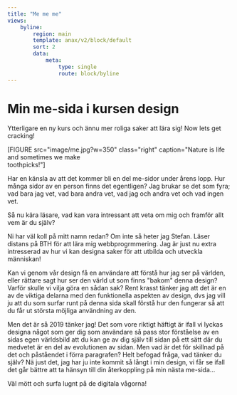 ```yaml
---
title: "Me me me"
views:
    byline:
        region: main
        template: anax/v2/block/default
        sort: 2
        data:
            meta:
                type: single
                route: block/byline
---
```

Min me-sida i kursen design
=========================

Ytterligare en ny kurs och ännu mer roliga saker att lära sig! Now lets get cracking!

[FIGURE src="image/me.jpg?w=350" class="right" caption="Nature is life and sometimes we make <br>toothpicks!"]

Har en känsla av att det kommer bli en del me-sidor under årens lopp. Hur många sidor av en person finns det egentligen? Jag brukar se det som fyra; vad bara jag vet, vad bara andra vet, vad jag och andra vet och vad ingen vet.

Så nu kära läsare, vad kan vara intressant att veta om mig och framför allt vem är du själv?

Ni har väl koll på mitt namn redan? Om inte så heter jag Stefan. Läser distans på BTH för att lära mig webbprogrmmering. Jag är just nu extra intresserad av hur vi kan designa saker för att utbilda och utveckla människan!

Kan vi genom vår design få en användare att förstå hur jag ser på världen, eller rättare sagt hur ser den värld ut som finns "bakom" denna design? Varför skulle vi vilja göra en sådan sak? Rent krasst tänker jag att det är en av de viktiga delarna med den funktionella aspekten av design, dvs jag vill ju att du som surfar runt på denna sida skall förstå hur den fungerar så att du får ut största möjliga användning av den.

Men det är så 2019 tänker jag! Det som vore riktigt häftigt är ifall vi lyckas designa något som ger dig som användare så pass stor förståelse av en sidas egen världsbild att du kan ge av dig själv till sidan på ett sätt där du medvetet är en del av evolutionen av sidan. Men vad är det för skillnad på det och påståendet i förra paragrafen? Helt befogad fråga, vad tänker du själv? Nä just det, jag har ju inte kommit så långt i min design, vi får se ifall det går bättre att ta hänsyn till din återkoppling på min nästa me-sida...

Väl mött och surfa lugnt på de digitala vågorna!

